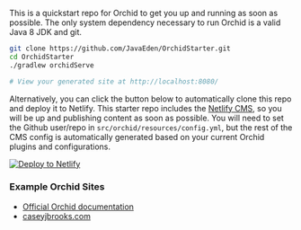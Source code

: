 
This is a quickstart repo for Orchid to get you up and running as soon as possible. The only system dependency 
necessary to run Orchid is a valid Java 8 JDK and git. 

```bash
git clone https://github.com/JavaEden/OrchidStarter.git
cd OrchidStarter
./gradlew orchidServe

# View your generated site at http://localhost:8080/
```

Alternatively, you can click the button below to automatically clone this repo and deploy it to Netlify. This starter 
repo includes the [Netlify CMS](https://www.netlifycms.org/), so you will be up and publishing content as soon as 
possible. You will need to set the Github user/repo in `src/orchid/resources/config.yml`, but the rest of the CMS config
is automatically generated based on your current Orchid plugins and configurations.  

[![Deploy to Netlify](https://www.netlify.com/img/deploy/button.svg)](https://app.netlify.com/start/deploy?repository=https://github.com/JavaEden/OrchidStarter)

### Example Orchid Sites

* [Official Orchid documentation](https://javaeden.github.io/Orchid/latest/OrchidCore/)
* [caseyjbrooks.com](https://www.caseyjbrooks.com/)
